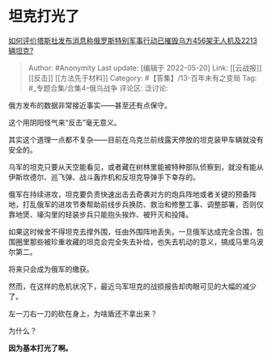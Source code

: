 # 坦克打光了
[如何评价塔斯社发布消息称俄罗斯特别军事行动已摧毁乌方456架无人机及2213辆坦克?](https://www.zhihu.com/question/528292693/answer/2494350611)

> Author: #Anonymity
> Last update: [编辑于 2022-05-20]
> Link: [[云战报]] [[反击]] [[方法先于材料]]
> Category: #【答集】/13-百年未有之变局
> Tag: #_专题合集/合集4-俄乌战争
> 评论区:
> 泛讨论:

俄方发布的数据非常接近事实——甚至还有点保守。

这个用阴阳怪气来“反击”毫无意义。

其实这个道理一点都不复杂——目前在乌克兰前线露天停放的坦克装甲车辆就没有安全的。

乌军的坦克只要从天空能看见，或者藏在树林里能被特种部队侦察到，就没有能从伊斯坎德尔、巡飞弹、战斗轰炸机和反坦克导弹手下幸存的。

俄军在持续进攻，坦克要负责快速出击去奇袭对方的炮兵阵地或者关键的预备阵地，打乱俄军的进攻节奏帮助前线步兵换防、救治和修整工事、调整部署，否则仅靠地煲、壕沟里的轻装步兵只能抱头挨炸、被歼灭和投降。

如果这时候舍不得坦克去撑外围，任由外围阵地丢失。一旦俄军达成完全合围，包围圈里那些被珍重收藏的坦克会完全失去补给，也失去机动的意义，搞成马里乌波尔第二。

将来只会成为俄军的缴获。

然而，在这样的危机状况下，最近乌军坦克的战损报告却肉眼可见的大幅的减少了。

左一刀右一刀的砍在身上，为啥盾还不拿出来？

为什么？

**因为基本打光了啊。**
